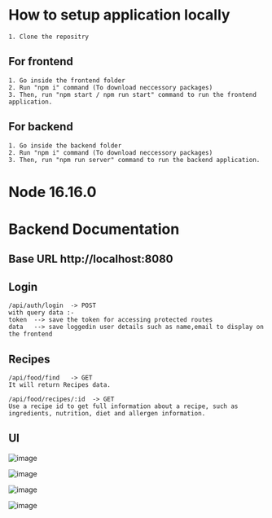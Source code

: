 # How to setup application locally 

    1. Clone the repositry
    
## For frontend
    1. Go inside the frontend folder 
    2. Run "npm i" command (To download neccessory packages)
    3. Then, run "npm start / npm run start" command to run the frontend application.

## For backend
    1. Go inside the backend folder 
    2. Run "npm i" command (To download neccessory packages)
    3. Then, run "npm run server" command to run the backend application.

# Node 16.16.0

# Backend Documentation

  ## Base URL http://localhost:8080

  ## Login

    /api/auth/login  -> POST 
    with query data :-
    token  --> save the token for accessing protected routes
    data   --> save loggedin user details such as name,email to display on the frontend

  ## Recipes

    /api/food/find   -> GET 
    It will return Recipes data.

    /api/food/recipes/:id  -> GET 
    Use a recipe id to get full information about a recipe, such as ingredients, nutrition, diet and allergen information.

## UI
![image](https://github.com/soniadiwedi/webledger_assignment/assets/112754761/b614bc7f-8fd3-4b7b-8510-7d546fe16581)

![image](https://github.com/soniadiwedi/webledger_assignment/assets/112754761/6a169836-d689-47cd-8b42-8bc8a66b0074)

![image](https://github.com/soniadiwedi/webledger_assignment/assets/112754761/bc59126a-a7dd-49ba-9b3b-1d93042f779c)

![image](https://github.com/soniadiwedi/webledger_assignment/assets/112754761/97e02859-c9dd-410a-abdc-924736a4a03a)






